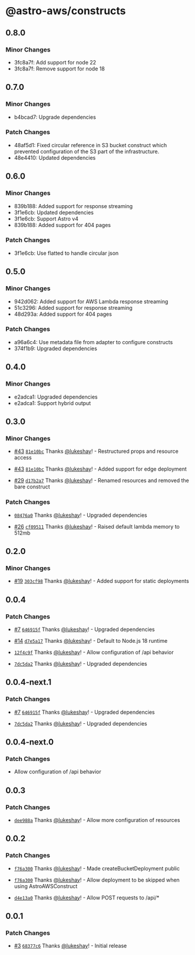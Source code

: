 # @astro-aws/constructs

## 0.8.0

### Minor Changes

- 3fc8a7f: Add support for node 22
- 3fc8a7f: Remove support for node 18

## 0.7.0

### Minor Changes

- b4bcad7: Upgrade dependencies

### Patch Changes

- 48af5d1: Fixed circular reference in S3 bucket construct which prevented configuration of the S3 part of the infrastructure.
- 48e4410: Updated dependencies

## 0.6.0

### Minor Changes

- 839b188: Added support for response streaming
- 3f1e6cb: Updated dependencies
- 3f1e6cb: Support Astro v4
- 839b188: Added support for 404 pages

### Patch Changes

- 3f1e6cb: Use flatted to handle circular json

## 0.5.0

### Minor Changes

- 942d062: Added support for AWS Lambda response streaming
- 51c3296: Added support for response streaming
- 48d293a: Added support for 404 pages

### Patch Changes

- a96a6c4: Use metadata file from adapter to configure constructs
- 374f1b9: Upgraded dependencies

## 0.4.0

### Minor Changes

- e2adca1: Upgraded dependencies
- e2adca1: Support hybrid output

## 0.3.0

### Minor Changes

- [#43](https://github.com/lukeshay/astro-aws/pull/43) [`81e10bc`](https://github.com/lukeshay/astro-aws/commit/81e10bc93d6febcdb1571150c29af5c63239b9a6) Thanks [@lukeshay](https://github.com/lukeshay)! - Restructured props and resource access

- [#43](https://github.com/lukeshay/astro-aws/pull/43) [`81e10bc`](https://github.com/lukeshay/astro-aws/commit/81e10bc93d6febcdb1571150c29af5c63239b9a6) Thanks [@lukeshay](https://github.com/lukeshay)! - Added support for edge deployment

- [#29](https://github.com/lukeshay/astro-aws/pull/29) [`d17b2a7`](https://github.com/lukeshay/astro-aws/commit/d17b2a7cf7c1c8ee0ca4acc1d610c8ee040969c4) Thanks [@lukeshay](https://github.com/lukeshay)! - Renamed resources and removed the bare construct

### Patch Changes

- [`08476a0`](https://github.com/lukeshay/astro-aws/commit/08476a081c2c6bbac8b5beab1ca2afea6e7e2c60) Thanks [@lukeshay](https://github.com/lukeshay)! - Upgraded dependencies

- [#26](https://github.com/lukeshay/astro-aws/pull/26) [`cf09511`](https://github.com/lukeshay/astro-aws/commit/cf09511345e0ac932d518f9cc3561abe106ae4ec) Thanks [@lukeshay](https://github.com/lukeshay)! - Raised default lambda memory to 512mb

## 0.2.0

### Minor Changes

- [#19](https://github.com/lukeshay/astro-aws/pull/19) [`303cf98`](https://github.com/lukeshay/astro-aws/commit/303cf98e055330e811744f18645d7936c80a0a5c) Thanks [@lukeshay](https://github.com/lukeshay)! - Added support for static deployments

## 0.0.4

### Patch Changes

- [#7](https://github.com/lukeshay/astro-aws/pull/7) [`646915f`](https://github.com/lukeshay/astro-aws/commit/646915f227c27af02084e7fe7b1c1e69c9ad9e7d) Thanks [@lukeshay](https://github.com/lukeshay)! - Upgraded dependencies

- [#14](https://github.com/lukeshay/astro-aws/pull/14) [`d7e5a17`](https://github.com/lukeshay/astro-aws/commit/d7e5a17337537343a4302920f8fbde1ba60c8e2c) Thanks [@lukeshay](https://github.com/lukeshay)! - Default to Node.js 18 runtime

- [`12f4c9f`](https://github.com/lukeshay/astro-aws/commit/12f4c9ff03e368307895fd06c9ee35ad5958bfb0) Thanks [@lukeshay](https://github.com/lukeshay)! - Allow configuration of /api behavior

- [`7dc5da2`](https://github.com/lukeshay/astro-aws/commit/7dc5da287af714b83e39b13a59eb2839d65c16d1) Thanks [@lukeshay](https://github.com/lukeshay)! - Upgraded dependencies

## 0.0.4-next.1

### Patch Changes

- [#7](https://github.com/lukeshay/astro-aws/pull/7) [`646915f`](https://github.com/lukeshay/astro-aws/commit/646915f227c27af02084e7fe7b1c1e69c9ad9e7d) Thanks [@lukeshay](https://github.com/lukeshay)! - Upgraded dependencies

- [`7dc5da2`](https://github.com/lukeshay/astro-aws/commit/7dc5da287af714b83e39b13a59eb2839d65c16d1) Thanks [@lukeshay](https://github.com/lukeshay)! - Upgraded dependencies

## 0.0.4-next.0

### Patch Changes

- Allow configuration of /api behavior

## 0.0.3

### Patch Changes

- [`dee988a`](https://github.com/lukeshay/astro-aws/commit/dee988a8c32edc15a62a17e3a053b9a333bf2f80) Thanks [@lukeshay](https://github.com/lukeshay)! - Allow more configuration of resources

## 0.0.2

### Patch Changes

- [`f76a300`](https://github.com/lukeshay/astro-aws/commit/f76a30043aad8cd8a43973f4f9b93d45427dc406) Thanks [@lukeshay](https://github.com/lukeshay)! - Made createBucketDeployment public

- [`f76a300`](https://github.com/lukeshay/astro-aws/commit/f76a30043aad8cd8a43973f4f9b93d45427dc406) Thanks [@lukeshay](https://github.com/lukeshay)! - Allow deployment to be skipped when using AstroAWSConstruct

- [`d4e13a0`](https://github.com/lukeshay/astro-aws/commit/d4e13a060f30702d50e3cd2d3d076549b6aa4da9) Thanks [@lukeshay](https://github.com/lukeshay)! - Allow POST requests to /api/\*

## 0.0.1

### Patch Changes

- [#3](https://github.com/lukeshay/astro-aws/pull/3) [`68377c6`](https://github.com/lukeshay/astro-aws/commit/68377c6e2d5b3cf6fe53f706421d95161aba91f7) Thanks [@lukeshay](https://github.com/lukeshay)! - Initial release

